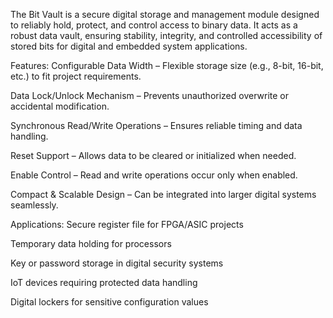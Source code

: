 The Bit Vault is a secure digital storage and management module designed to reliably hold, protect, and control access to binary data. It acts as a robust data vault, ensuring stability, integrity, and controlled accessibility of stored bits for digital and embedded system applications.

Features:
Configurable Data Width – Flexible storage size (e.g., 8-bit, 16-bit, etc.) to fit project requirements.

Data Lock/Unlock Mechanism – Prevents unauthorized overwrite or accidental modification.

Synchronous Read/Write Operations – Ensures reliable timing and data handling.

Reset Support – Allows data to be cleared or initialized when needed.

Enable Control – Read and write operations occur only when enabled.

Compact & Scalable Design – Can be integrated into larger digital systems seamlessly.

Applications:
Secure register file for FPGA/ASIC projects

Temporary data holding for processors

Key or password storage in digital security systems

IoT devices requiring protected data handling

Digital lockers for sensitive configuration values
